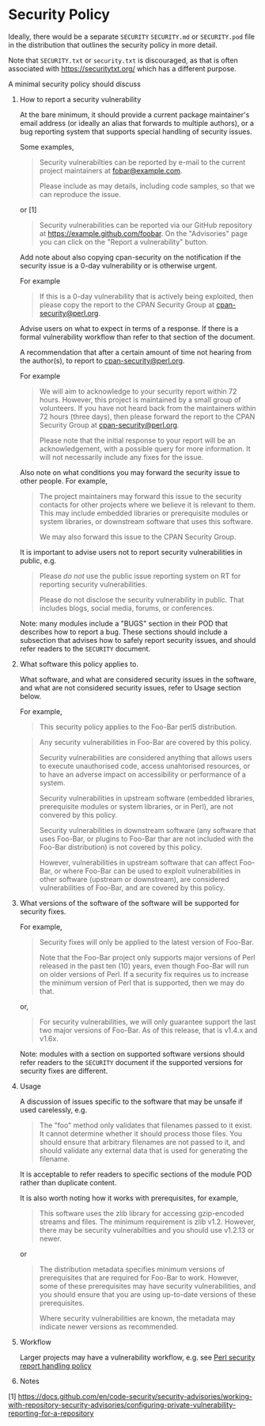 # Security Policy

Ideally, there would be a separate `SECURITY` `SECURITY.md` or `SECURITY.pod` file in
the distribution that outlines the security policy in more detail.

Note that `SECURITY.txt` or `security.txt` is discouraged, as that is
often associated with https://securitytxt.org/ which has a different purpose.

A minimal security policy should discuss

1. How to report a security vulnerability

   At the bare minimum, it should provide a current package
   maintainer's email address (or ideally an alias that forwards to
   multiple authors), or a bug reporting system that supports special
   handling of security issues.

   Some examples,

   > Security vulnerabilties can be reported by e-mail to the current
   > project maintainers at <fobar@example.com>.
   >
   > Please include as may details, including code samples, so that we
   > can reproduce the issue.

   or [1]

   > Security vulnerabilities can be reported via our GitHub
   > repository at https://example.github.com/foobar. On the
   > "Advisories" page you can click on the "Report a vulnerability"
   > button.

   Add note about also copying cpan-security on the notification if
   the security issue is a 0-day vulnerability or is otherwise urgent.

   For example

   > If this is a 0-day vulnerability that is actively being
   > exploited, then please copy the report to the CPAN Security Group
   > at <cpan-security@perl.org>.

   Advise users on what to expect in terms of a response.  If there is
   a formal vulnerability workflow than refer to that section of the
   document.

   A recommendation that after a certain amount of time not hearing
   from the author(s), to report to cpan-security@perl.org.

   For example

   > We will aim to acknowledge to your security report within 72 hours.
   > However, this project is maintained by a small group of
   > volunteers.  If you have not heard back from the maintainers
   > within 72 hours (three days), then please forward the report to
   > the CPAN Security Group at <cpan-security@perl.org>.
   >
   > Please note that the initial response to your report will be an
   > acknowledgement, with a possible query for more information. It
   > will not necessarily include any fixes for the issue.

   Also note on what conditions you may forward the security issue to
   other people. For example,

   > The project maintainers may forward this issue to the security
   > contacts for other projects where we believe it is relevant to
   > them. This may include embedded libraries or prerequisite modules
   > or system libraries, or downstream software that uses this
   > software.
   >
   > We may also forward this issue to the CPAN Security Group.

   It is important to advise users not to report security
   vulnerabilities in public, e.g.

   > Please *do not* use the public issue reporting system on RT for
   > reporting security vulnerabilities.
   >
   > Please do not disclose the security vulnerability in public. That
   > includes blogs, social media, forums, or conferences.

   Note: many modules include a "BUGS" section in their POD that
   describes how to report a bug.  These sections should include a
   subsection that advises how to safely report security issues, and
   should refer readers to the `SECURITY` document.

2. What software this policy applies to.

   What software, and what are considered security issues in the
   software, and what are not considered security issues, refer to
   Usage section below.

   For example,

   > This security policy applies to the Foo-Bar perl5 distribution.
   >

   > Any security vulnerabilities in Foo-Bar are covered by this
   > policy.
   >
   > Security vulnerabilities are considered anything that allows
   > users to execute unauthorised code, access unahtorised resources,
   > or to have an adverse impact on accessibility or performance of a
   > system.
   >
   > Security vulnerabilities in upstream software (embedded
   > libraries, prerequisite modules or system libraries, or in Perl),
   > are not convered by this policy.
   >
   > Security vulnerabilities in downstream software (any software
   > that uses Foo-Bar, or plugins to Foo-Bar thar are not included
   > with the Foo-Bar distribution) is not covered by this policy.
   >
   > However, vulnerabilities in upstream software that can affect
   > Foo-Bar, or where Foo-Bar can be used to exploit vulnerabilities
   > in other software (upstream or downstream), are considered
   > vulnerabilities of Foo-Bar, and are covered by this policy.

3. What versions of the software of the software will be supported for
   security fixes.

   For example,

   > Security fixes will only be applied to the latest version of
   > Foo-Bar.
   >
   > Note that the Foo-Bar project only supports major versions of Perl
   > released in the past ten (10) years, even though Foo-Bar will run
   > on older versions of Perl. If a security fix requires us to
   > increase the minimum version of Perl that is supported, then we
   > may do that.

   or,

   > For security vulnerabilities, we will only guarantee support the
   > last two major versions of Foo-Bar. As of this release, that is
   > v1.4.x and v1.6x.

   Note: modules with a section on supported software versions should
   refer readers to the `SECURITY` document if the supported versions
   for security fixes are different.

4. Usage

   A discussion of issues specific to the software that may be unsafe
   if used carelessly, e.g.

   > The "foo" method only validates that filenames passed to it
   > exist.  It cannot determine whether it should process those
   > files.  You should ensure that arbitrary filenames are not passed
   > to it, and should validate any external data that is used for
   > generating the filename.

   It is acceptable to refer readers to specific sections of the
   module POD rather than duplicate content.

   It is also worth noting how it works with prerequisites, for example,

   > This software uses the zlib library for accessing gzip-encoded
   > streams and files. The minimum requirement is zlib v1.2. However,
   > there may be security vulnerabilties and you should use v1.2.13
   > or newer.

   or

   > The distribution metadata specifies minimum versions of
   > prerequisites that are required for Foo-Bar to work. However,
   > some of these prerequisites may have security vulnerabilities,
   > and you should ensure that you are using up-to-date versions of
   > these prerequisites.
   >
   > Where security vulnerabilities are known, the metadata may
   > indicate newer versions as recommended.

5. Workflow

   Larger projects may have a vulnerability workflow, e.g. see
   [Perl security report handling policy](perlsecpolicy)

6. Notes

[1] https://docs.github.com/en/code-security/security-advisories/working-with-repository-security-advisories/configuring-private-vulnerability-reporting-for-a-repository
